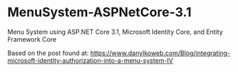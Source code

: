 # MenuSystem-ASPNetCore-3.1
Menu System using ASP.NET Core 3.1, Microsoft Identity Core, and Entity Framework Core

Based on the post found at: 
https://www.danylkoweb.com/Blog/integrating-microsoft-identity-authorization-into-a-menu-system-IV
